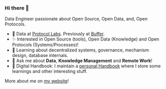 ### Hi there 👋

Data Engineer passionate about Open Source, Open Data, and, Open Protocols.

- 🔭 Data at [Protocol Labs](https://protocol.ai/about/). Previously at [Buffer](https://buffer.com/).
- ✨ Interested in Open Source (tools), Open Data (Knowledge) and Open Protocols (Systems/Processes)! 
- 🌱 Learning about decentralized systems, governance, mechanism design, database internals.
- 💬 Ask me about **Data**, **Knowledge Management** and **Remote Work**! 
- :memo: Digital Handbook: I maintain a [personal Handbook](https://publish.obsidian.md/davidgasquez/Handbook) where I store some learnings and other interesting stuff. 

More about me on [my website](https://davidgasquez.github.io/)!
